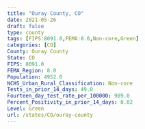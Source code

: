 ```yaml
---
title: "Ouray County, CO"
date: 2021-05-26
draft: false
type: county
tags: [FIPS:8091.0,FEMA:8.0,Non-core,Green]
categories: [CO]
County: Ouray County
State: CO
FIPS: 8091.0
FEMA_Region: 8.0
Population: 4952.0
NCHS_Urban_Rural_Classification: Non-core
Tests_in_prior_14_days: 49.0
Fourteen_day_test_rate_per_100000: 989.0
Percent_Positivity_in_prior_14_days: 0.02
Level: Green
url: /states/CO/ouray-county
---
```



